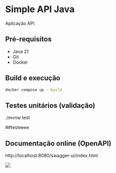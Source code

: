# Simple API Java

Aplicação API 

## Pré-requisitos

- Java 21
- Git
- Docker

## Build e execução

```sh
docker compose up --build
```

## Testes unitários (validação)

./mvnw test

##testeeee
## Documentação online (OpenAPI)

http://localhost:8080/swagger-ui/index.html

![](/assets/images/swagger.png)

